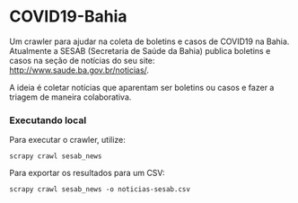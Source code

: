 # COVID19-Bahia

Um crawler para ajudar na coleta de boletins e casos de COVID19 na Bahia.
Atualmente a SESAB (Secretaria de Saúde da Bahia) publica boletins e casos
na seção de notícias do seu site: http://www.saude.ba.gov.br/noticias/.

A ideia é coletar notícias que aparentam ser boletins ou casos e fazer a triagem
de maneira colaborativa.

### Executando local

Para executar o crawler, utilize:

```
scrapy crawl sesab_news
```

Para exportar os resultados para um CSV:

```
scrapy crawl sesab_news -o noticias-sesab.csv
```
